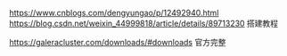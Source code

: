 https://www.cnblogs.com/dengyungao/p/12492940.html
https://blog.csdn.net/weixin_44999818/article/details/89713230
搭建教程


https://galeracluster.com/downloads/#downloads
官方完整


